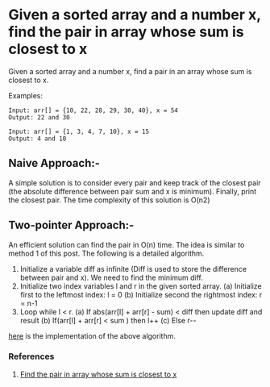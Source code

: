 # Given a sorted array and a number x, find the pair in array whose sum is closest to x

Given a sorted array and a number x, find a pair in an array whose sum is closest to x.

Examples:

```
Input: arr[] = {10, 22, 28, 29, 30, 40}, x = 54
Output: 22 and 30

Input: arr[] = {1, 3, 4, 7, 10}, x = 15
Output: 4 and 10
```

## Naive Approach:-

A simple solution is to consider every pair and keep track of the closest pair (the absolute difference between pair sum and x is minimum). Finally,
print the closest pair. The time complexity of this solution is O(n2)

## Two-pointer Approach:-

An efficient solution can find the pair in O(n) time. The idea is similar to method 1 of this post. The following is a detailed algorithm.

1) Initialize a variable diff as infinite (Diff is used to store the
   difference between pair and x). We need to find the minimum diff.
2) Initialize two index variables l and r in the given sorted array.
   (a) Initialize first to the leftmost index:  l = 0
   (b) Initialize second the rightmost index:  r = n-1
3) Loop while l < r.
   (a) If abs(arr[l] + arr[r] - sum) < diff then
   update diff and result
   (b) If(arr[l] + arr[r] <  sum )  then l++
   (c) Else r--

[here](Two-pointer.example.ts) is the implementation of the above algorithm.

### References

1. [Find the pair in array whose sum is closest to x](https://www.geeksforgeeks.org/given-sorted-array-number-x-find-pair-array-whose-sum-closest-x/)
